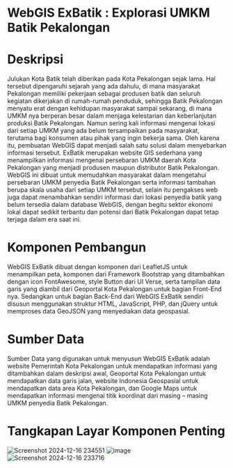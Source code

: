 # WebGIS ExBatik : Explorasi UMKM Batik Pekalongan

# Deskripsi
Julukan Kota Batik telah diberikan pada Kota Pekalongan sejak lama. Hal tersebut dipengaruhi sejarah yang ada dahulu, di mana masyarakat Pekalongan memiliki pekerjaan sebagai produsen batik dan seluruh kegiatan dikerjakan di rumah-rumah penduduk, sehingga Batik Pekalongan menyatu erat dengan kehidupan masyarakat sampai sekarang, di mana UMKM nya berperan besar dalam menjaga kelestarian dan keberlanjutan produksi Batik Pekalongan. Namun sering kali informasi mengenai lokasi dari setiap UMKM yang ada belum tersampaikan pada masyarakat, terutama bagi konsumen atau pihak yang ingin bekerja sama. Oleh karena itu, pembuatan WebGIS dapat menjadi salah satu solusi dalam menyebarkan informasi tersebut. 
ExBatik merupakan website GIS sederhana yang menampilkan informasi mengenai persebaran UMKM daerah Kota Pekalongan yang menjadi produsen maupun distributor Batik Pekalongan. WebGIS ini dibuat untuk memudahkan masyarakat dalam mengetahui persebaran UMKM penyedia Batik Pekalongan serta informasi tambahan berupa skala usaha dari setiap UMKM tersebut, selain itu pengakses web juga dapat menambahkan sendiri informasi dari lokasi penyedia batik yang belum tersedia dalam database WebGIS, dengan begitu sektor ekonomi lokal dapat sedikit terbantu dan potensi dari Batik Pekalongan dapat tetap terjaga dalam era saat ini. 

# Komponen Pembangun
WebGIS ExBatik dibuat dengan komponen dari LeafletJS untuk menampilkan peta, komponen dari Framework Bootstrap yang ditambahkan dengan icon FontAwesome, style Button dari UI Verse, serta tampilan data garis yang diambil dari Geoportal Kota Pekalongan untuk bagian Front-End nya. Sedangkan untuk bagian Back-End dari WebGIS ExBatik sendiri disusun menggunakan struktur HTML, JavaScript, PHP, dan jQuery untuk memproses data GeoJSON yang menyediakan data geospasial. 

# Sumber Data
Sumber Data yang digunakan untuk menyusun WebGIS ExBatik adalah website Pemerintah Kota Pekalongan untuk mendapatkan informasi yang ditambahkan dalam deskripsi awal, Geoportal Kota Pekalongan untuk mendapatkan data garis jalan, website Indonesia Geospasial untuk mendapatkan data area Kota Pekalongan, dan Google Maps untuk mendapatkan informasi mengenai titik koordinat dari masing – masing UMKM penyedia Batik Pekalongan. 

# Tangkapan Layar Komponen Penting
![Screenshot 2024-12-16 234551](https://github.com/user-attachments/assets/e04cbd6f-d5f8-4aa2-8d25-1c31d16a3934)
![image](https://github.com/user-attachments/assets/b33d4104-0e9c-461b-bfcb-12c0229d7cb3)
![Screenshot 2024-12-16 233716](https://github.com/user-attachments/assets/b42434bb-d467-4e15-99fa-00dc08322465)
